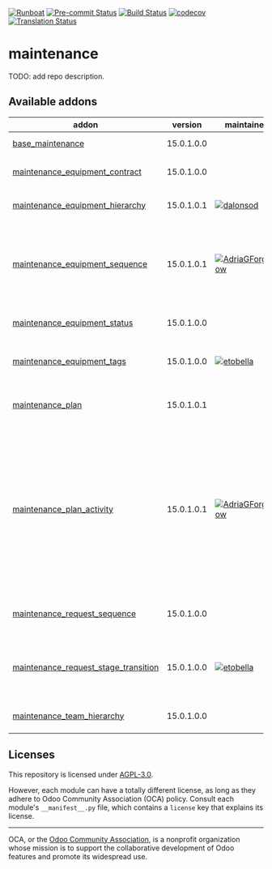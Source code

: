 
[![Runboat](https://img.shields.io/badge/runboat-Try%20me-875A7B.png)](https://runboat.odoo-community.org/builds?repo=OCA/maintenance&target_branch=15.0)
[![Pre-commit Status](https://github.com/OCA/maintenance/actions/workflows/pre-commit.yml/badge.svg?branch=15.0)](https://github.com/OCA/maintenance/actions/workflows/pre-commit.yml?query=branch%3A15.0)
[![Build Status](https://github.com/OCA/maintenance/actions/workflows/test.yml/badge.svg?branch=15.0)](https://github.com/OCA/maintenance/actions/workflows/test.yml?query=branch%3A15.0)
[![codecov](https://codecov.io/gh/OCA/maintenance/branch/15.0/graph/badge.svg)](https://codecov.io/gh/OCA/maintenance)
[![Translation Status](https://translation.odoo-community.org/widgets/maintenance-15-0/-/svg-badge.svg)](https://translation.odoo-community.org/engage/maintenance-15-0/?utm_source=widget)

<!-- /!\ do not modify above this line -->

# maintenance

TODO: add repo description.

<!-- /!\ do not modify below this line -->

<!-- prettier-ignore-start -->

[//]: # (addons)

Available addons
----------------
addon | version | maintainers | summary
--- | --- | --- | ---
[base_maintenance](base_maintenance/) | 15.0.1.0.0 |  | Base Maintenance
[maintenance_equipment_contract](maintenance_equipment_contract/) | 15.0.1.0.0 |  | Manage equipment contracts
[maintenance_equipment_hierarchy](maintenance_equipment_hierarchy/) | 15.0.1.0.1 | [![dalonsod](https://github.com/dalonsod.png?size=30px)](https://github.com/dalonsod) | Manage equipment hierarchy
[maintenance_equipment_sequence](maintenance_equipment_sequence/) | 15.0.1.0.1 | [![AdriaGForgeFlow](https://github.com/AdriaGForgeFlow.png?size=30px)](https://github.com/AdriaGForgeFlow) | Adds sequence to maintenance equipment defined in the equipment's category
[maintenance_equipment_status](maintenance_equipment_status/) | 15.0.1.0.0 |  | Maintenance Equipment Status
[maintenance_equipment_tags](maintenance_equipment_tags/) | 15.0.1.0.0 | [![etobella](https://github.com/etobella.png?size=30px)](https://github.com/etobella) | Adds category tags to equipment
[maintenance_plan](maintenance_plan/) | 15.0.1.0.1 |  | Extends preventive maintenance planning
[maintenance_plan_activity](maintenance_plan_activity/) | 15.0.1.0.1 | [![AdriaGForgeFlow](https://github.com/AdriaGForgeFlow.png?size=30px)](https://github.com/AdriaGForgeFlow) | This module allows defining in the maintenance plan activities that will be created once the maintenance requests are created as a consequence of the plan itself.
[maintenance_request_sequence](maintenance_request_sequence/) | 15.0.1.0.0 |  | Adds sequence to maintenance requests
[maintenance_request_stage_transition](maintenance_request_stage_transition/) | 15.0.1.0.0 | [![etobella](https://github.com/etobella.png?size=30px)](https://github.com/etobella) | Manage transition visibility and management between stages
[maintenance_team_hierarchy](maintenance_team_hierarchy/) | 15.0.1.0.0 |  | Create hierarchies on teams

[//]: # (end addons)

<!-- prettier-ignore-end -->

## Licenses

This repository is licensed under [AGPL-3.0](LICENSE).

However, each module can have a totally different license, as long as they adhere to Odoo Community Association (OCA)
policy. Consult each module's `__manifest__.py` file, which contains a `license` key
that explains its license.

----
OCA, or the [Odoo Community Association](http://odoo-community.org/), is a nonprofit
organization whose mission is to support the collaborative development of Odoo features
and promote its widespread use.
